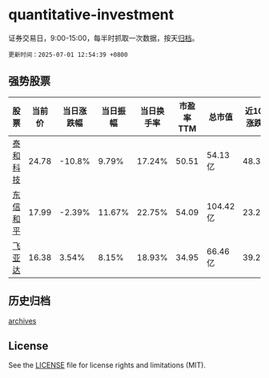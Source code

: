 # quantitative-investment

证券交易日，9:00-15:00，每半时抓取一次数据，按天[归档](archives)。

`更新时间：2025-07-01 12:54:39 +0800`

## 强势股票

|股票|当前价|当日涨跌幅|当日振幅|当日换手率|市盈率TTM|总市值|近10日涨跌幅|
|----|----|----|----|----|----|----|----|
|[泰和科技](https://xueqiu.com/S/SZ300801)|24.78|-10.8%|9.79%|17.24%|50.51|54.13亿|48.38%|
|[东信和平](https://xueqiu.com/S/SZ002017)|17.99|-2.39%|11.67%|22.75%|54.09|104.42亿|23.22%|
|[飞亚达](https://xueqiu.com/S/SZ000026)|16.38|3.54%|8.15%|18.93%|34.95|66.46亿|39.29%|

## 历史归档

[archives](archives)

## License

See the [LICENSE](LICENSE) file for license rights and limitations (MIT).